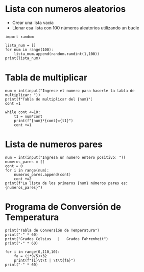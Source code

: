 # Lista con numeros aleatorios

- Crear una lista vacía
- Llenar esa lista con 100 números aleatorios utilizando un bucle

```
import random

lista_num = []
for num in range(100):
    lista_num.append(random.randint(1,100))
print(lista_num)
```

# Tabla de multiplicar

```
num = int(input("Ingrese el numero para hacerle la tabla de multiplicar: "))
print(f"Tabla de multiplicar del {num}")
cont =1

while cont <=10:
    t1 = num*cont
    print(f"{num}*{cont}={t1}")
    cont +=1
```

# Lista de numeros pares

```
num = int(input("Ingresa un numero entero positivo: "))
numeros_pares = []
cont = 0
for i in range(num):
    numeros_pares.append(cont)
    cont +=2
print(f"La lista de los primeros {num} números pares es: {numeros_pares}")
```

# Programa de Conversión de Temperatura

```
print("Tabla de Conversión de Temperatura")
print("-" * 60)
print("Grados Celsius   |   Grados Fahrenheit")
print("-" * 60)

for i in range(0,110,10):
    fa = (i*9/5)+32
    print(f"{i}\t\t | \t\t{fa}")
print("-" * 60)   
```
    



